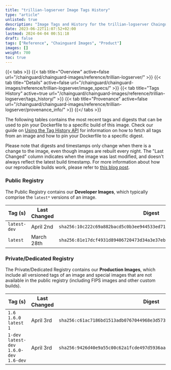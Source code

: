 ```yaml
---
title: "trillian-logserver Image Tags History"
type: "article"
unlisted: true
description: "Image Tags and History for the trillian-logserver Chainguard Image"
date: 2023-06-22T11:07:52+02:00
lastmod: 2024-04-04 00:51:18
draft: false
tags: ["Reference", "Chainguard Images", "Product"]
images: []
weight: 700
toc: true
---
```


{{< tabs >}}
{{< tab title="Overview" active=false url="/chainguard/chainguard-images/reference/trillian-logserver/" >}}
{{< tab title="Details" active=false url="/chainguard/chainguard-images/reference/trillian-logserver/image_specs/" >}}
{{< tab title="Tags History" active=true url="/chainguard/chainguard-images/reference/trillian-logserver/tags_history/" >}}
{{< tab title="Provenance" active=false url="/chainguard/chainguard-images/reference/trillian-logserver/provenance_info/" >}}
{{</ tabs >}}

The following tables contains the most recent tags and digests that can be used to pin your Dockerfile to a specific build of this image. Check our guide on [Using the Tag History API](/chainguard/chainguard-images/using-the-tag-history-api/) for information on how to fetch all tags from an image and how to pin your Dockerfile to a specific digest.

Please note that digests and timestamps only change when there is a change to the image, even though images are rebuilt every night. The "Last Changed" column indicates when the image was last modified, and doesn't always reflect the latest build timestamp. For more information about how our reproducible builds work, please refer to [this blog post](https://www.chainguard.dev/unchained/reproducing-chainguards-reproducible-image-builds).

### Public Registry
The Public Registry contains our **Developer Images**, which typically comprise the `latest*` versions of an image.

| Tag (s)       | Last Changed | Digest                                                                    |
|---------------|--------------|---------------------------------------------------------------------------|
|  `latest-dev` | April 2nd    | `sha256:10c222c69a882bacd5c0b3ee944533ed711b37f90cca92da201b9f00f562f4ab` |
|  `latest`     | March 28th   | `sha256:81e17dcf4931d89406720473d34a3e37eb248bfbc5bef981eda5a511a75a14d9` |


### Private/Dedicated Registry
The Private/Dedicated Registry contains our **Production Images**, which include all versioned tags of an image and special images that are not available in the public registry (including FIPS images and other custom builds).

| Tag (s)                                     | Last Changed | Digest                                                                    |
|---------------------------------------------|--------------|---------------------------------------------------------------------------|
|  `1.6` `1.6.0` `latest` `1`                 | April 3rd    | `sha256:c61ac7186bd1513adb0767044968e3d573593e7076d76f74363d0365752e02f8` |
|  `1-dev` `latest-dev` `1.6.0-dev` `1.6-dev` | April 3rd    | `sha256:9426d40e9a55c00c62a1fcde497d5936aad8ff86996976bdc58e047cbb89d787` |

